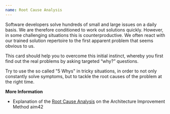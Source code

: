 ```yaml
---
name: Root Cause Analysis
---
```

Software developers solve hundreds of small and large issues on a daily basis. We are therefore conditioned to work out solutions quickly. However, in some challenging situations this is counterproductive. We often react with our trained solution repertoire to the first apparent problem that seems obvious to us.

This card should help you to overcome this initial instinct, whereby you first find out the real problems by asking targeted <q>why?</q> questions.

Try to use the so called "5 Whys" in tricky situations, in order to not only constantly solve symptoms, but to tackle the root causes of the problem at the right time.

**More Information**

* Explanation of the [Root Cause Analysis](https://aim42.github.io/#Root-Cause-Analysis) on the Architecture Improvement Method aim42